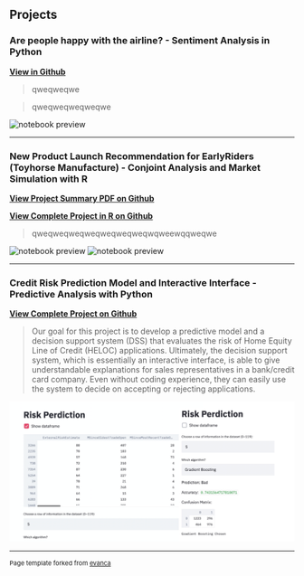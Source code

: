 ## Projects



### Are people happy with the airline? - Sentiment Analysis in Python

**[View in Github](github.com)**

> qweqweqwe

> qweqweqweqweqwe


![notebook preview](WechatIMG60.png)

---

### New Product Launch Recommendation for EarlyRiders (Toyhorse Manufacture) - Conjoint Analysis and Market Simulation with R

**[View Project Summary PDF on Github](https://github.com/echozhong1202/Portfolio/blob/master/Case%203%20Report%20-%20team%2024%20(1).pdf)**

**[View Complete Project in R on Github](https://github.com/echozhong1202/Portfolio/blob/master/Analyze-Toy-Horse-Conjoint-Experiment-with-R.html)**

> qweqweqweqweqweqweqweqwqweewqqweqwe


![notebook preview](toyhorse.png)
![notebook preview](toyhorse1.png)

---

### Credit Risk Prediction Model and Interactive Interface - Predictive Analysis with Python

**[View Complete Project on Github](https://github.com/echozhong1202/Portfolio/blob/master/Credit%20Risk%20Prediction%20Model%20and%20Interactive%20Interface.ipynb)**

> Our goal for this project is to develop a predictive model and a decision support system (DSS) that evaluates the risk of Home Equity Line of Credit (HELOC) applications. Ultimately, the decision support system, which is essentially an interactive interface, is able to give understandable explanations for sales representatives in a bank/credit card company. Even without coding experience, they can easily use the system to decide on accepting or rejecting applications.

![notebook preview](credit.png)

---


<p style="font-size:11px">Page template forked from <a href="https://github.com/evanca/quick-portfolio">evanca</a></p>
<!-- Remove above link if you don't want to attibute -->
